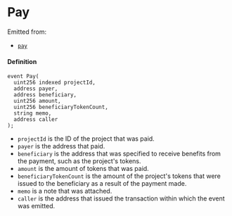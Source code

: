 # Pay

Emitted from:

* [`pay`](/v4/deprecated/v3/api/contracts/or-payment-terminals/jbv1tokenpaymentterminal/write/pay.md)

#### Definition

```
event Pay(
  uint256 indexed projectId,
  address payer,
  address beneficiary,
  uint256 amount,
  uint256 beneficiaryTokenCount,
  string memo,
  address caller
);
```

* `projectId` is the ID of the project that was paid.
* `payer` is the address that paid.
* `beneficiary` is the address that was specified to receive benefits from the payment, such as the project's tokens.
* `amount` is the amount of tokens that was paid.
* `beneficiaryTokenCount` is the amount of the project's tokens that were issued to the beneficiary as a result of the payment made.
* `memo` is a note that was attached.
* `caller` is the address that issued the transaction within which the event was emitted.
